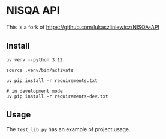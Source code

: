 # NISQA API

This is a fork of https://github.com/lukaszliniewicz/NISQA-API

## Install

```
uv venv --python 3.12

source .venv/bin/activate

uv pip install -r requirements.txt

# in development mode
uv pip install -r requirements-dev.txt
```

## Usage

The `test_lib.py` has an example of project usage.
